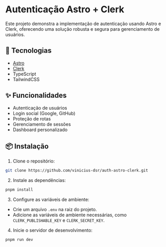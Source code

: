 # Autenticação Astro + Clerk

Este projeto demonstra a implementação de autenticação usando Astro e Clerk, oferecendo uma solução robusta e segura para gerenciamento de usuários.

## 🚀 Tecnologias

- [Astro](https://astro.build)
- [Clerk](https://clerk.com)
- TypeScript
- TailwindCSS

## ✨ Funcionalidades

- Autenticação de usuários
- Login social (Google, GitHub)
- Proteção de rotas
- Gerenciamento de sessões
- Dashboard personalizado

## 📦 Instalação

1. Clone o repositório:

```bash
git clone https://github.com/vinicius-dsr/auth-astro-clerk.git
```

2. Instale as dependências:
```bash
pnpm install
```

3. Configure as variáveis de ambiente:
- Crie um arquivo `.env` na raiz do projeto.
- Adicione as variáveis de ambiente necessárias, como `CLERK_PUBLISHABLE_KEY` e `CLERK_SECRET_KEY`.

4. Inicie o servidor de desenvolvimento:
```bash
pnpm run dev
```
